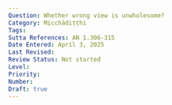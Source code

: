 ```yaml
---
Question: Whether wrong view is unwholesome?
Category: Micchādiṭṭhi
Tags:
Sutta References: AN 1.306-315
Date Entered: April 3, 2025
Last Revised:
Review Status: Not started
Level: 
Priority: 
Number: 
Draft: true
---
```

